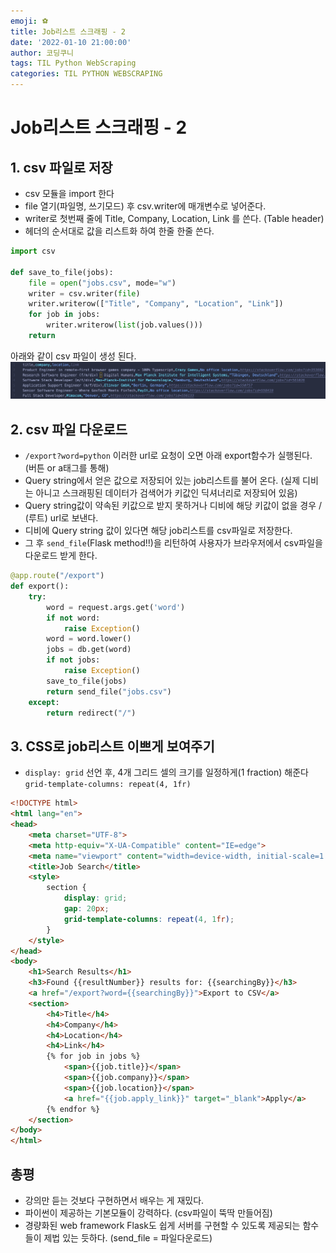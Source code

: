 ```yaml
---
emoji: ⚽️
title: Job리스트 스크래핑 - 2
date: '2022-01-10 21:00:00'
author: 코딩쿠니
tags: TIL Python WebScraping
categories: TIL PYTHON WEBSCRAPING
---
```


# Job리스트 스크래핑 - 2
## 1. csv 파일로 저장
* csv 모듈을 import 한다
* file 열기(파일명, 쓰기모드) 후 csv.writer에 매개변수로 넣어준다.
* writer로 첫번째 줄에 Title, Company, Location, Link 를 쓴다. (Table header)
* 헤더의 순서대로 값을 리스트화 하여 한줄 한줄 쓴다.
```python
import csv

def save_to_file(jobs):
    file = open("jobs.csv", mode="w")
    writer = csv.writer(file)
    writer.writerow(["Title", "Company", "Location", "Link"])
    for job in jobs:
        writer.writerow(list(job.values()))
    return
```
아래와 같이 csv 파일이 생성 된다.
![jobs.csv](./jobs_csv.png)

## 2. csv 파일 다운로드
* `/export?word=python` 이러한 url로 요청이 오면 아래 export함수가 실행된다. (버튼 or a태그를 통해)
* Query string에서 얻은 값으로 저장되어 있는 job리스트를 불어 온다. (실제 디비는 아니고 스크래핑된 데이터가 검색어가 키값인 딕셔너리로 저장되어 있음)
* Query string값이 약속된 키값으로 받지 못하거나 디비에 해당 키값이 없을 경우 / (루트) url로 보낸다.
* 디비에 Query string 값이 있다면 해당 job리스트를 csv파일로 저장한다.
* 그 후 `send_file`(Flask method!!)을 리턴하여 사용자가 브라우저에서 csv파일을 다운로드 받게 한다.
```python
@app.route("/export")
def export():
    try:
        word = request.args.get('word')
        if not word:
            raise Exception()
        word = word.lower()
        jobs = db.get(word)
        if not jobs:
            raise Exception()
        save_to_file(jobs)
        return send_file("jobs.csv")
    except:
        return redirect("/")
```

## 3. CSS로 job리스트 이쁘게 보여주기
* `display: grid` 선언 후, 4개 그리드 셀의 크기를 일정하게(1 fraction) 해준다 `grid-template-columns: repeat(4, 1fr)`
```html
<!DOCTYPE html>
<html lang="en">
<head>
    <meta charset="UTF-8">
    <meta http-equiv="X-UA-Compatible" content="IE=edge">
    <meta name="viewport" content="width=device-width, initial-scale=1.0">
    <title>Job Search</title>
    <style>
        section {
            display: grid;
            gap: 20px;
            grid-template-columns: repeat(4, 1fr);
        }
    </style>
</head>
<body>
    <h1>Search Results</h1>
    <h3>Found {{resultNumber}} results for: {{searchingBy}}</h3>
    <a href="/export?word={{searchingBy}}">Export to CSV</a>
    <section>
        <h4>Title</h4>
        <h4>Company</h4>
        <h4>Location</h4>
        <h4>Link</h4>
        {% for job in jobs %}
            <span>{{job.title}}</span>
            <span>{{job.company}}</span>
            <span>{{job.location}}</span>
            <a href="{{job.apply_link}}" target="_blank">Apply</a>
        {% endfor %}
    </section>
</body>
</html>
```
## 총평
* 강의만 듣는 것보다 구현하면서 배우는 게 재밌다.
* 파이썬이 제공하는 기본모듈이 강력하다. (csv파일이 뚝딱 만들어짐)
* 경량화된 web framework Flask도 쉽게 서버를 구현할 수 있도록 제공되는 함수들이 제법 있는 듯하다. (send_file = 파일다운로드)
```toc
```